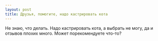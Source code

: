 ```yaml
---
layout: post 
title: Друзья, помогите, надо кастрировать кота 
--- 
```

Не знаю, что делать. Надо кастрировать кота, а выбрать не могу, да и отзывов плохих много. Может порекомендуете что-то?